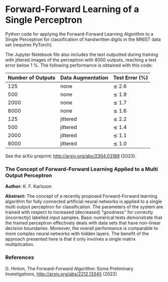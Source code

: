 # Forward-Forward Learning of a Single Perceptron
Python code for applying the Forward-Forward Learning Algorithm to a Single Perceptron for classification of handwritten digits in the MNIST data set (requires PyTorch).

The Jupyter Notebook file also includes the text outputted during training with jittered images of the perceptron with 8000 outputs, reaching a test error  below 1 %. The following performance is obtained with this code:

| Number of Outputs  | Data Augmentation | Test Error (%)
| ------------- | ------------- | ------------- |
|  125  | none  | ≲ 2.6 |
|  500  | none  | ≲ 1.9 |
| 2000  | none  | ≲ 1.7 |
| 8000  | none  | ≲ 1.6 |
|  125  | jittered  | ≲ 2.2 |
|  500  | jittered  | ≲ 1.4 |
| 2000  | jittered  | ≲ 1.1 |
| 8000  | jittered  | ≲ 1.0 |

See the arXiv preprint: http://arxiv.org/abs/2304.03189 (2023).

### The Concept of Forward-Forward Learning Applied to a Multi Output Perceptron
**Author:** K. F. Karlsson

**Abstract:** The concept of a recently proposed Forward-Forward learning algorithm for fully connected artificial neural networks is applied to a single multi output perceptron for classification. The parameters of the system are trained with respect to increased (decreased) "goodness" for correctly (incorrectly) labelled input samples. Basic numerical tests demonstrate that the trained perceptron effectively deals with data sets that have non-linear decision boundaries. Moreover, the overall performance is comparable to more complex neural networks with hidden layers. The benefit of the approach presented here is that it only involves a single matrix multiplication.


### References
G. Hinton, The Forward-Forward Algorithm: Some Preliminary Investigations, http://arxiv.org/abs/2212.13345 (2022)
